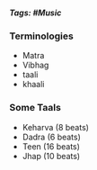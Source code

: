 ##### Tags: #Music 

### Terminologies
- Matra
- Vibhag
- taali
- khaali

### Some Taals

- Keharva (8 beats)
- Dadra (6 beats)
- Teen (16 beats)
- Jhap (10 beats)
